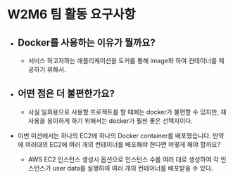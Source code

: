 # W2M6 팀 활동 요구사항

- Docker를 사용하는 이유가 뭘까요?
    - 
    - 서비스 하고자하는 애플리케이션을 도커를 통해 image화 하여 컨테이너를 제공하기 위해서.
- 어떤 점은 더 불편한가요?
    - 
    - 사실 일회용으로 사용할 프로젝트를 할 때에는 docker가 불편할 수 있지만, 재사용을 용이하게 하기 위해서는 docker가 훨씬 좋은 선택지이다.
    
- 이번 미션에서는 하나의 EC2에 하나의 Docker container를 배포했습니다. 만약에 여러대의 EC2에 여러 개의 컨테이너를 배포해야 한다면 어떻게 해야 할까요?
    - AWS EC2 인스턴스 생성시 옵션으로 인스턴스 수를 여러 대로 생성하여 각 인스턴스가 user data를 실행하여 여러 개의 컨테이너를 배포받을 수 있다.
